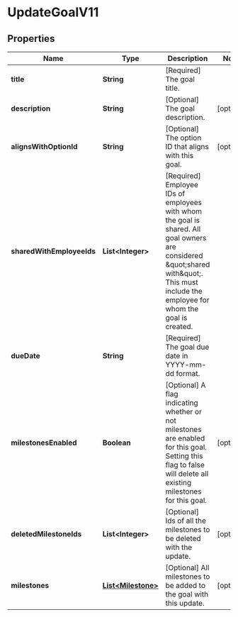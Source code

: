 

# UpdateGoalV11


## Properties

| Name | Type | Description | Notes |
|------------ | ------------- | ------------- | -------------|
|**title** | **String** | [Required] The goal title. |  |
|**description** | **String** | [Optional] The goal description. |  [optional] |
|**alignsWithOptionId** | **String** | [Optional] The option ID that aligns with this goal. |  [optional] |
|**sharedWithEmployeeIds** | **List&lt;Integer&gt;** | [Required] Employee IDs of employees with whom the goal is shared. All goal owners are considered \&quot;shared with\&quot;. This must include the employee for whom the goal is created. |  |
|**dueDate** | **String** | [Required] The goal due date in YYYY-mm-dd format. |  |
|**milestonesEnabled** | **Boolean** | [Optional] A flag indicating whether or not milestones are enabled for this goal. Setting this flag to false will delete all existing milestones for this goal. |  [optional] |
|**deletedMilestoneIds** | **List&lt;Integer&gt;** | [Optional] Ids of all the milestones to be deleted with the update. |  [optional] |
|**milestones** | [**List&lt;Milestone&gt;**](Milestone.md) | [Optional] All milestones to be added to the goal with this update. |  [optional] |




